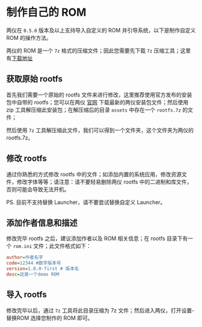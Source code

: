 # 制作自己的 ROM

两仪在 `0.5.0` 版本及以上支持导入自定义的 ROM 并引导系统，以下是制作自定义 ROM 的操作方法。

两仪的 ROM 是一个 `7z` 格式的压缩文件；因此您需要先下载 `7z` 压缩工具；这里有[下载地址](https://www.7-zip.org/download.html)

## 获取原始 rootfs

首先我们需要一个原始的 rootfs 文件来进行修改，这里推荐使用官方发布的安装包中自带的 rootfs；您可以在两仪 [官网](https://twoyi.io) 下载最新的两仪安装包文件；然后使用 zip 工具解压缩此安装包；在解压缩后的目录 `assets` 中存在一个 `rootfs.7z` 的文件；

然后使用 `7z` 工具解压缩此文件，我们可以得到一个文件夹，这个文件夹为两仪的 rootfs.7z。

## 修改 rootfs

通过你熟悉的方式修改 rootfs 中的文件；如添加内置的系统应用，修改资源文件，修改字体等等；请注意：请不要轻易删除两仪 rootfs 中的二进制和库文件，否则可能会导致无法开机。

PS. 目前不支持替换 Launcher，请不要尝试替换自定义 Launcher。

## 添加作者信息和描述

修改完毕 rootfs 之后，建议添加作者以及 ROM 相关信息；在 rootfs 目录下有一个 `rom.ini` 文件；此文件格式如下：

```ini
author=作者名字
code=12344 #数字版本号
version=1.0.0-first # 版本名
desc=这是一个demo ROM
```

## 导入 rootfs

修改完毕以后，通过 `7z` 工具将此目录压缩为 7z 文件；然后进入两仪，打开设置-替换ROM 选择您制作的 ROM 即可。